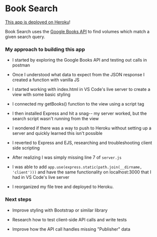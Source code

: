# Book Search

[This app is deployed on Heroku](https://jamison-book-search.herokuapp.com)! 

Book Search uses the [Google Books API](https://developers.google.com/books/) to find volumes which match a given search query.


### My approach to building this app

* I started by exploring the Google Books API and testing out calls in postman

* Once I understood what data to expect from the JSON response I created a function with vanilla JS

* I started working with index.html in VS Code's live server to create a view with some basic styling

* I connected my getBooks() function to the view using a script tag

* I then installed Express and hit a snag-- my server worked, but the search script wasn't running from the view

* I wondered if there was a way to push to Heroku without setting up a server and quickly learned this isn't possible

* I reverted to Express and EJS, researching and troubleshooting client side scripting

* After realizing I was simply missing line 7 of `server.js` 

* I was able to add `app.use(express.static(path.join(__dirname, 'client')))` and have the same functionality on localhost:3000 that I had in VS Code's live server

* I reorganized my file tree and deployed to Heroku.


### Next steps

* Improve styling with Bootstrap or similar library

* Research how to test client-side API calls and write tests

* Improve how the API call handles missing "Publisher" data
